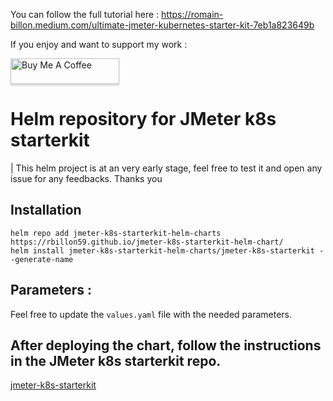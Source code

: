 
You can follow the full tutorial here : https://romain-billon.medium.com/ultimate-jmeter-kubernetes-starter-kit-7eb1a823649b

If you enjoy and want to support my work :

<a href="https://www.buymeacoffee.com/rbill" target="_blank"><img src="https://www.buymeacoffee.com/assets/img/custom_images/orange_img.png" alt="Buy Me A Coffee" style="height: 41px !important;width: 174px !important;box-shadow: 0px 3px 2px 0px rgba(190, 190, 190, 0.5) !important;-webkit-box-shadow: 0px 3px 2px 0px rgba(190, 190, 190, 0.5) !important;" ></a>

# Helm repository for JMeter k8s starterkit 

 | This helm project is at an very early stage, feel free to test it and open any issue for any feedbacks. Thanks you

## Installation

```shell
helm repo add jmeter-k8s-starterkit-helm-charts https://rbillon59.github.io/jmeter-k8s-starterkit-helm-chart/
helm install jmeter-k8s-starterkit-helm-charts/jmeter-k8s-starterkit --generate-name
```

## Parameters :

Feel free to update the `values.yaml` file with the needed parameters.

## After deploying the chart, follow the instructions in the JMeter k8s starterkit repo.

[jmeter-k8s-starterkit](https://github.com/Rbillon59/jmeter-k8s-starterkit)


